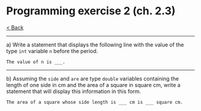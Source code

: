 # Programming exercise 2 (ch. 2.3)

[< Back](../README.md)

---

a) Write a statement that displays the following line with the value of the type `int` variable `n` before the period.

```console
The value of n is ___.
````

---

b) Assuming the `side` and `are` are type `double` variables containing the length of one side in cm and the area of a square in square cm, write a statement that will display this information in this form.

```console
The area of a square whose side length is ___ cm is ___ square cm.
```
